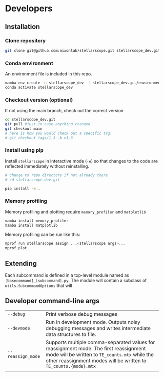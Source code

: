 # Developers

## Installation

### Clone repository

```bash
git clone git@github.com:nixonlab/stellarscope.git stellarscope_dev.git
```

### Conda environment

An environment file is included in this repo. 

```bash
mamba env create -n stellarscope_dev -f stellarscope_dev.git/environment.yml
conda activate stellarscope_dev
```

### Checkout version (optional)

If not using the main branch, check out the correct version

```bash
cd stellarscope_dev.git
git pull #just in case anything changed
git checkout main
# here is how you would check out a specific tag:
# git checkout tags/1.3 -b v1.3 
```

### Install using pip

Install `stellarscope` in interactive mode (`-e`) so that changes to the
code are reflected immediately without reinstalling. 

```bash
# change to repo directory if not already there
# cd stellarscope_dev.git

pip install -e . 
```

### Memory profiling

Memory profiling and plotting require `memory_profiler` and `matplotlib`

```bash
mamba install memory_profiler
mamba install matplotlib
```

Memory profiling can be run like this:

```bash
mprof run stellarscope assign ...<stellarscope args>...
mprof plot
```

## Extending

Each subcommand is defined in a top-level module named as 
`[basecommand]_[subcommand].py`. The module will contain a subclass of
`utils.SubcommandOptions` that will 



## Developer command-line args


|                     |                                                                                                                                                                                                             |
|---------------------|-------------------------------------------------------------------------------------------------------------------------------------------------------------------------------------------------------------|
| `--debug`           | Print verbose debug messages                                                                                                                                                                                |
| `--devmode`         | Run in development mode. Outputs noisy debugging messages and writes intermediate data structures to file.                                                                                                  |
| `--reassign_mode`   | Supports multiple comma-separated values for reassignment mode. The first reassignment mode will be written to `TE_counts.mtx` while the other reassignment modes will be written to `TE_counts.{mode}.mtx` | 
|                     |                                                                                                                                                                                                             |

 


